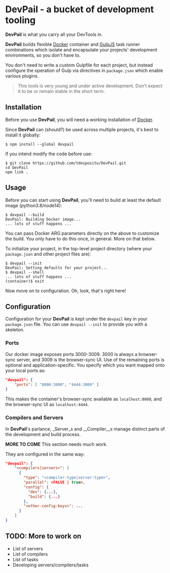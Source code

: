 # DevPail - a bucket of development tooling

**DevPail** is what you carry all your DevTools in.

**DevPail** builds flexible [Docker](https://docker.com) container and
[GulpJS](https://gulpjs.com) task runner combinations which isolate and
encapsulate your projects' development environments, so you don't have to.

You don't need to write a custom Gulpfile for each project, but instead configure the operation of Gulp via directives in `package.json` which enable various plugins.

> This tools is very young and under active development. Don't expect it to be or remain stable in the short term.

## Installation

Before you use **DevPail**, you will need a working installation of [Docker](https://www.docker.com).

Since **DevPail** can (should?) be used across multiple projects, it's best to install it globally:

```console
$ npm install --global devpail
```

If you intend modify the code before use:

```console
$ git clone https://github.com/tdesposito/DevPail.git
cd DevPail
npm link .
```

## Usage

Before you can start using **DevPail**, you'll need to build at least the default image (python3.8/node14):

```console
$ devpail --build
DevPail: Building Docker image...
... lots of stuff happens ...

```
You can pass Docker ARG parameters directly on the above to customize the build.
You only have to do this once, in general. More on that below.

To initialize your project, in the top-level project directory (where your
`package.json` and other project files are):

```console
$ devpail --init
DevPail: Setting defaults for your project...
$ devpail --shell
... lots of stuff happens ...
(container)$ exit
```

Now move on to configuration. Oh, look, that's right here!

## Configuration

Configuration for your **DevPail** is kept under the `devpail` key in your
`package.json` file. You can use `devpail --init` to provide you with a
skeleton.

### Ports

Our docker image exposes ports 3000-3009. 3000 is always a browser-sync server,
and 3009 is the browser-sync UI. Use of the remaining ports is optional and
application-specific. You specify which you want mapped onto your local ports
as:

```json
"devpail": {
    "ports": [ "8000:3000", "4444:3009" ]
}
```

This makes the container's browser-sync available as `localhost:8000`, and the
browser-sync UI as `localhost:4444`.

### Compilers and Servers

In **DevPail**'s parlance, _Server_s and __Compiler__s manage distinct parts of
the development and build process. 

**MORE TO COME** This section needs much work.

They are configured in the same way:
```JSON
"devpail": {
    "<compilers|servers>": [
      {
        "type": "<compiler-type|server-type>",
        "parallel": <FALSE | true>,
        "config": {
          "dev": {...},
          "build": {...}
        },
        "<other-config-keys>": ...
      }
    ]
}
```

## TODO: More to work on

* List of servers
* List of compilers
* List of tasks
* Developing servers/compilers/tasks
